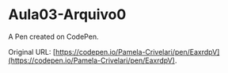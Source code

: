 # Aula03-Arquivo0

A Pen created on CodePen.

Original URL: [https://codepen.io/Pamela-Crivelari/pen/EaxrdpV](https://codepen.io/Pamela-Crivelari/pen/EaxrdpV).

